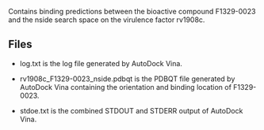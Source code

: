Contains binding predictions between the bioactive compound F1329-0023 and the nside search space on the virulence factor rv1908c.

## Files

- log.txt is the log file generated by AutoDock Vina.

- rv1908c_F1329-0023_nside.pdbqt is the PDBQT file generated by AutoDock Vina containing the orientation and binding location of F1329-0023.

- stdoe.txt is the combined STDOUT and STDERR output of AutoDock Vina.

